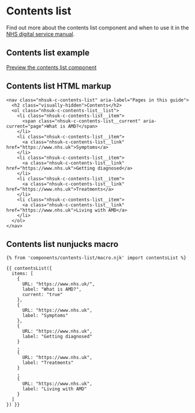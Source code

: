 # Contents list

Find out more about the contents list component and when to use it in the [NHS digital service manual](https://beta.nhs.uk/service-manual/).

## Contents list example

[Preview the contents list component]()

## Contents list HTML markup

    <nav class="nhsuk-c-contents-list" aria-label="Pages in this guide">
      <h2 class="visually-hidden">Contents</h2>
      <ol class="nhsuk-c-contents-list__list">
        <li class="nhsuk-c-contents-list__item">
          <span class="nhsuk-c-contents-list__current" aria-current="page">What is AMD?</span>
        </li>
        <li class="nhsuk-c-contents-list__item">
          <a class="nhsuk-c-contents-list__link" href="https://www.nhs.uk">Symptoms</a>
        </li>
        <li class="nhsuk-c-contents-list__item">
          <a class="nhsuk-c-contents-list__link" href="https://www.nhs.uk">Getting diagnosed</a>
        </li>
        <li class="nhsuk-c-contents-list__item">
          <a class="nhsuk-c-contents-list__link" href="https://www.nhs.uk">Treatments</a>
        </li>
        <li class="nhsuk-c-contents-list__item">
          <a class="nhsuk-c-contents-list__link" href="https://www.nhs.uk">Living with AMD</a>
        </li>
      </ol>
    </nav>


## Contents list nunjucks macro

    {% from 'components/contents-list/macro.njk' import contentsList %}

    {{ contentsList({
      items: [
        {
          URL: "https://www.nhs.uk/",
          label: "What is AMD?",
          current: "true"
        },
        {
          URL: "https://www.nhs.uk",
          label: "Symptoms"
        },
        {
          URL: "https://www.nhs.uk",
          label: "Getting diagnosed"
        }
        ,
        {
          URL: "https://www.nhs.uk",
          label: "Treatments"
        }
        ,
        {
          URL: "https://www.nhs.uk",
          label: "Living with AMD"
        }
      ]
    }) }}
